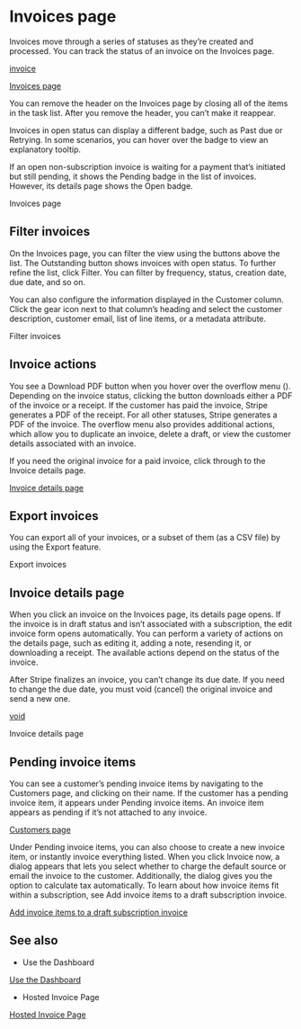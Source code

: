 # Invoices page

Invoices move through a series of statuses as they’re created and processed. You can track the status of an invoice on the Invoices page.

[invoice](/api/invoices)

[Invoices page](https://dashboard.stripe.com/invoices)

You can remove the header on the Invoices page by closing all of the items in the task list. After you remove the header, you can’t make it reappear.

Invoices in open status can display a different badge, such as Past due or Retrying. In some scenarios, you can hover over the badge to view an explanatory tooltip.

If an open non-subscription invoice is waiting for a payment that’s initiated but still pending, it shows the Pending badge in the list of invoices. However, its details page shows the Open badge.

Invoices page

## Filter invoices

On the Invoices page, you can filter the view using the buttons above the list. The Outstanding button shows invoices with open status. To further refine the list, click Filter. You can filter by frequency, status, creation date, due date, and so on.

You can also configure the information displayed in the Customer column. Click the gear icon next to that column’s heading and select the customer description, customer email, list of line items, or a metadata attribute.

Filter invoices

## Invoice actions

You see a Download PDF button when you hover over the overflow menu (). Depending on the invoice status, clicking the button downloads either a PDF of the invoice or a receipt. If the customer has paid the invoice, Stripe generates a PDF of the receipt. For all other statuses, Stripe generates a PDF of the invoice. The overflow menu also provides additional actions, which allow you to duplicate an invoice, delete a draft, or view the customer details associated with an invoice.

If you need the original invoice for a paid invoice, click through to the Invoice details page.

[Invoice details page](#invoice-details-page)

## Export invoices

You can export all of your invoices, or a subset of them (as a CSV file) by using the Export feature.

Export invoices

## Invoice details page

When you click an invoice on the Invoices page, its details page opens. If the invoice is in draft status and isn’t associated with a subscription, the edit invoice form opens automatically. You can perform a variety of actions on the details page, such as editing it, adding a note, resending it, or downloading a receipt. The available actions depend on the status of the invoice.

After Stripe finalizes an invoice, you can’t change its due date. If you need to change the due date, you must void (cancel) the original invoice and send a new one.

[void](/invoicing/overview#void)

Invoice details page

## Pending invoice items

You can see a customer’s pending invoice items by navigating to the Customers page, and clicking on their name. If the customer has a pending invoice item, it appears under Pending invoice items. An invoice item appears as pending if it’s not attached to any invoice.

[Customers page](https://dashboard.stripe.com/customers)

Under Pending invoice items, you can also choose to create a new invoice item, or instantly invoice everything listed. When you click Invoice now, a dialog appears that lets you select whether to charge the default source or email the invoice to the customer. Additionally, the dialog gives you the option to calculate tax automatically. To learn about how invoice items fit within a subscription, see Add invoice items to a draft subscription invoice.

[Add invoice items to a draft subscription invoice](/billing/invoices/subscription#adding-draft-invoice-items)

## See also

- Use the Dashboard

[Use the Dashboard](/invoicing/dashboard)

- Hosted Invoice Page

[Hosted Invoice Page](/invoicing/hosted-invoice-page)
